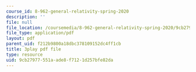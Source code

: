 ```yaml
---
course_id: 8-962-general-relativity-spring-2020
description: ''
file: null
file_location: /coursemedia/8-962-general-relativity-spring-2020/9cb27977551aade8f7121d257bfe82da_ZqF-7bjnzCU.pdf
file_type: application/pdf
layout: pdf
parent_uid: f212b9800a18dbc378109152dc4ff1cb
title: 3play pdf file
type: resource
uid: 9cb27977-551a-ade8-f712-1d257bfe82da
---
```

